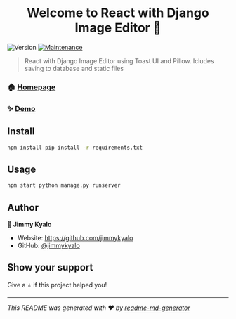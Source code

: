 <h1 align="center">Welcome to React with Django Image Editor 👋</h1>
<p>
  <img alt="Version" src="https://img.shields.io/badge/version-1.0.0-blue.svg?cacheSeconds=2592000" />
  <a href="https://github.com/kefranabg/readme-md-generator/graphs/commit-activity" target="_blank">
    <img alt="Maintenance" src="https://img.shields.io/badge/Maintained%3F-yes-green.svg" />
  </a>
</p>

> React with Django Image Editor using Toast UI and Pillow. Icludes saving to database and static files 

### 🏠 [Homepage](https://github.com/jimmykyalo/imageuploader)

### ✨ [Demo](https://reactdjangoimageuploader.herokuapp.com/)

## Install

```sh
npm install pip install -r requirements.txt
```

## Usage

```sh
npm start python manage.py runserver
```

## Author

👤 **Jimmy Kyalo**

* Website: https://github.com/jimmykyalo
* GitHub: [@jimmykyalo](https://github.com/jimmykyalo)

## Show your support

Give a ⭐️ if this project helped you!

***
_This README was generated with ❤️ by [readme-md-generator](https://github.com/kefranabg/readme-md-generator)_